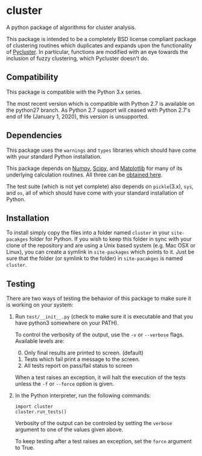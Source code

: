 # cluster
A python package of algorithms for cluster analysis.

This package is intended to be a completely BSD license compliant package of
clustering routines which duplicates and expands upon the functionality of
[Pycluster](http://bonsai.hgc.jp/~mdehoon/software/cluster/software.htm).  In 
particular, functions are modified with an eye towards the
inclusion of fuzzy clustering, which Pycluster doesn't do.

## Compatibility

This package is compatible with the Python 3.x series.

The most recent version which is compatible with Python 2.7 is available on the 
python27 branch.  As Python 2.7 support will ceased with Python 2.7's end of 
life (January 1, 2020), this version is unsupported.

## Dependencies

This package uses the `warnings` and `types` libraries which should have come 
with your standard Python installation.

This package depends on [Numpy](http://numpy.scipy.org/), [Scipy](
http://www.scipy.org/scipylib/index.html), and [Matplotlib](
http://matplotlib.org/) for many of its underlying calculation routines.  All 
three can be [obtained here](http://www.scipy.org/install.html).

The test suite (which is not yet complete) also depends on 
`pickle`(3.x), `sys`, and `os`, all of which should have come 
with your standard installation of Python.

## Installation

To install simply copy the files into a folder named `cluster` in your 
`site-pacakges` folder for Python.  If you wish to keep this folder in sync 
with your clone of the repository and are using a Unix based system (e.g. Mac 
OSX or Linux), you can create a symlink in `site-packages` which points to 
it.  Just be sure that the folder (or symlink to the folder) in 
`site-pacakges` is named `cluster`.

## Testing

There are two ways of testing the behavior of this package to make sure it
is working on your system:

  1) Run `test/__init__.py` (check to make sure it is executable and that you 
  have python3 somewhere on your PATH).  
  
     To control the verbosity of the output, use the `-v` or `--verbose` flags.  
     Available levels are:
  
      0) Only final results are printed to screen. (default)
      1) Tests which fail print a message to the screen.
      2) All tests report on pass/fail status to screen
    
     When a test raises an exception, it will halt the execution of the tests 
     unless the `-f` or `--force` option is given.

  2) In the Python interpreter, run the following commands:
     ```
     import cluster
     cluster.run_tests()
     ```

     Verbosity of the output can be controled by setting the `verbose` argument 
     to one of the values given above.
     
     To keep testing after a test raises an exception, set the `force` argument 
     to True.

